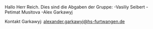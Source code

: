 Hallo Herr Reich. Dies sind die Abgaben der Gruppe:
-Vasiliy Seibert
-Petimat Musitova
-Alex Garkawyj

Kontakt Garkawyj: alexander.garkawyj@hs-furtwangen.de
